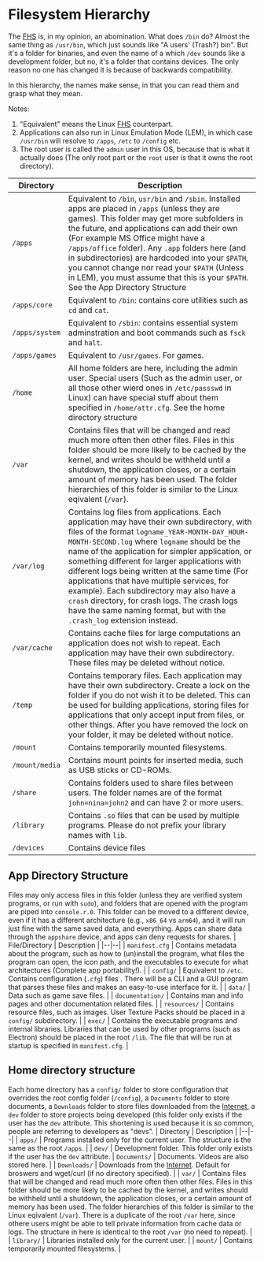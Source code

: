 
# Filesystem Hierarchy
The [FHS](https://en.wikipedia.org/wiki/Filesystem_Hierarchy_Standard) is, in my opinion, an abomination. What does `/bin` do? Almost the same thing as `/usr/bin`, which just sounds like "A users' (Trash?) bin". But it's a folder for binaries, and even the name of a which `/dev` sounds like a development folder, but no, it's a folder that contains devices. The only reason no one has changed it is because of backwards compatibility.

In this hierarchy, the names make sense, in that you can read them and grasp what they mean.

Notes: 
1. "Equivalent" means the Linux [FHS](https://en.wikipedia.org/wiki/Filesystem_Hierarchy_Standard) counterpart. 
3. Applications can also run in Linux Emulation Mode (LEM), in which case `/usr/bin` will resolve to `/apps`, `/etc` to `/config` etc.
4. The root user is called the `admin` user in this OS,  because that is what it actually does (The only root part or the `root` user is that it owns the root directory).

| Directory | Description |
|--|--|
| `/apps` | Equivalent to `/bin`, `usr/bin` and `/sbin`. Installed apps are placed in `/apps` (unless they are games). This folder may get more subfolders in the future, and applications can add their own (For example MS Office might have a `/apps/office` folder). Any `.app` folders here (and in subdirectories) are hardcoded into your `$PATH`, you cannot change nor read your `$PATH` (Unless in LEM), you must assume that this is your `$PATH`. See the App Directory Structure |
| `/apps/core` | Equivalent to `/bin`: contains core utilities such as `cd` and `cat`.  |
| `/apps/system` | Equivalent to `/sbin`: contains essential system adminstration and boot commands such as `fsck` and `halt`. |
| `/apps/games` | Equivalent to `/usr/games`. For games. |
| `/home` | All home folders are here, including the admin user. Special users (Such as the admin user, or all those other wierd ones in `/etc/passswd` in Linux) can have special stuff about them specified in `/home/attr.cfg`. See the home directory structure |
| `/var` | Contains files that will be changed and read much more often then other files. Files in this folder should be more likely to be cached by the kernel, and writes should be withheld until a shutdown, the application closes, or a certain amount of memory has been used. The folder hierarchies of this folder is similar to the Linux eqivalent (`/var`). |
| `/var/log` | Contains log files from applications. Each application may have their own subdirectory, with files of the format `logname_YEAR-MONTH-DAY_HOUR-MONTH-SECOND.log` where `logname` should be the name of the application for simpler application, or something different for larger applications with different logs being written at the same time (For applications that have multiple services, for example). Each subdirectory may also have a `crash` directory, for crash logs. The crash logs have the same naming format, but with the `.crash_log` extension instead. |
| `/var/cache` | Contains cache files for large computations an application does not wish to repeat. Each application may have their own subdirectory. These files may be deleted without notice. |
| `/temp` | Contains temporary files.  Each application may have their own subdirectory. Create a lock on the folder if you do not wish it to be deleted. This can be used for building applications, storing files for applications that only accept input from files, or other things. After you have removed the lock on your folder, it may be deleted without notice. |
| `/mount` | Contains temporarily mounted filesystems. |
| `/mount/media` | Contains mount points for inserted media, such as USB sticks or CD-ROMs. |
| `/share` | Contains folders used to share files between users. The folder names are of the format `john=nina=john2` and can have 2 or more users. |
| `/library` | Contains `.so` files that can be used by multiple programs. Please do not prefix your library names with `lib`. |
| `/devices` | Contains device files |

## App Directory Structure
Files may only access files in this folder (unless they are verified system programs, or run with `sudo`), and folders that are opened with the program are piped into `console.r.0`. This folder can be moved to a different device, even if it has a different architecture (e.g., `x86_64` vs `arm64`), and it will run just fine with the same saved data, and everything. Apps can share data through the `appshare` device, and apps can deny requests for shares.
| File/Directory | Description |
|--|--|
| `manifest.cfg` | Contains metadata about the program, such as how to (un)install the program, what files the program can open, the icon path, and the executables to execute for what architectures (Complete app portability!). |
| `config/` | Equivalent to `/etc`. Contains configuration (`.cfg`) files . There will be a CLI and a GUI program that parses these files and makes an easy-to-use interface for it. |
| `data/` | Data such as game save files. |
| `documentation/` | Contains man and info pages and other documentation related files. |
| `resources/` | Contains resource files, such as images. User Texture Packs should be placed in a `config/` subdirectory. |
| `exec/` | Contains the executable programs and internal libraries. Libraries that can be used by other programs (such as Electron) should be placed in the root `/lib`. The file that will be run at startup is specified in `manifest.cfg`. |


## Home directory structure
Each home directory has a `config/` folder to store configuration that overrides the root config folder (`/config`), a `Documents` folder to store documents, a `Downloads` folder to store files downloaded from the [Internet](http://info.cern.ch/hypertext/WWW/TheProject.html), a `dev` folder to store projects being developed (this folder only exists if the user has the `dev` attribute. This shortening is used because it is so common, people are referring to developers as "devs".
| Directory | Description |
|--|--|
| `apps/` | Programs installed only for the current user. The structure is the same as the root `/apps`. |
| `dev/` | Development folder. This folder only exists if the user has the `dev` attribute.
| `Documents/` | Documents. Videos are also stored here. |
| `Downloads/` | Downloads from the [Internet](http://info.cern.ch/hypertext/WWW/TheProject.html). Default for broswers and wget/curl (if no directory specified). |
| `var/` | Contains files that will be changed and read much more often then other files. Files in this folder should be more likely to be cached by the kernel, and writes should be withheld until a shutdown, the application closes, or a certain amount of memory has been used. The folder hierarchies of this folder is similar to the Linux eqivalent (`/var`). There is a duplicate of the root `/var` here, since othere users might be able to tell private information from cache data or logs. The structure in here is identical to the root `/var` (no need to repeat). |
| `library/` | Libraries installed only for the current user. |
| `mount/` | Contains temporarily mounted filesystems. |
